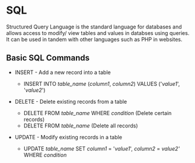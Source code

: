 # SQL

Structured Query Language is the standard language for databases and allows access to modify/ view tables and values in databses using queries.  It can be used in tandem with other languages such as PHP in websites.

## Basic SQL Commands

- INSERT - Add a new record into a table
  - INSERT INTO *table_name* (*column1*, *column2*)
    VALUES ('*value1*', '*value2*')

- DELETE - Delete existing records from a table
  - DELETE FROM *table_name* WHERE *condition*  (Delete certain records)
  - DELETE FROM *table_name* (Delete all records)

- UPDATE - Modify existing records in a table
  - UPDATE *table_name*
    SET *column1* = '*value1*', *column2* = *value2'*
    WHERE *condition*

